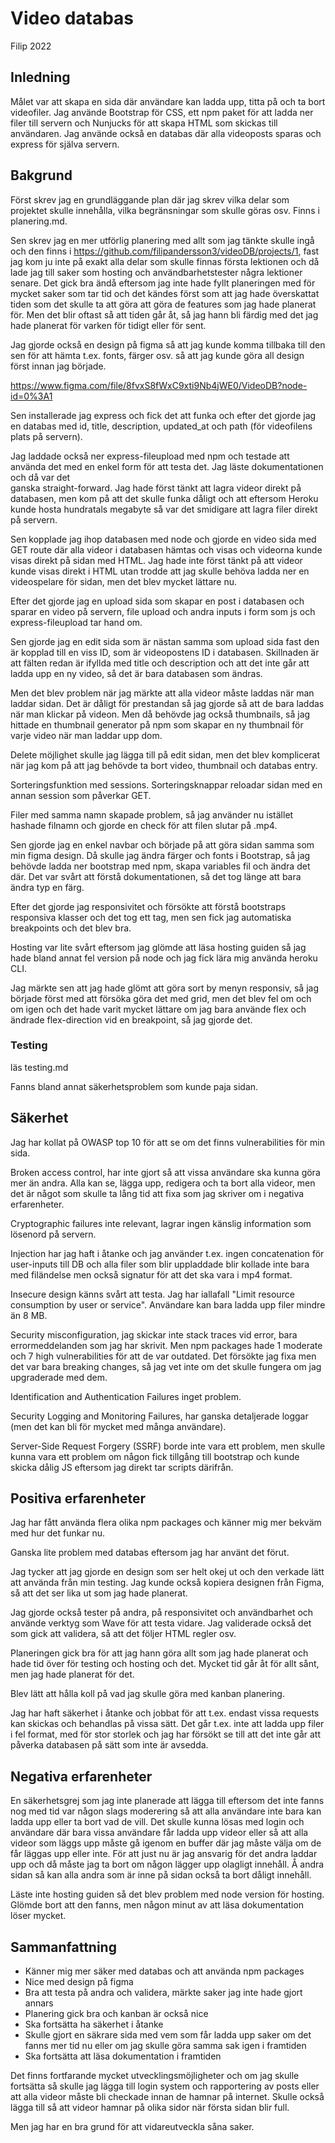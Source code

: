 # Video databas

Filip 2022

## Inledning

Målet var att skapa en sida där användare kan ladda upp, titta på och ta bort 
videofiler. Jag använde Bootstrap för CSS, ett npm paket för att ladda ner filer 
till servern och Nunjucks för att skapa HTML som skickas till användaren. Jag 
använde också en databas där alla videoposts sparas och express för själva servern.

## Bakgrund

Först skrev jag en grundläggande plan där jag skrev vilka delar som projektet 
skulle innehålla, vilka begränsningar som skulle göras osv. Finns i 
planering.md. 

Sen skrev jag en mer utförlig planering med allt som jag tänkte skulle ingå och 
den finns i https://github.com/filipandersson3/videoDB/projects/1, fast jag kom 
ju inte på exakt alla delar som skulle finnas första lektionen och då lade jag 
till saker som hosting och användbarhetstester några lektioner senare. Det gick 
bra ändå eftersom jag inte hade fyllt planeringen med för mycket saker som tar 
tid och det kändes först som att jag hade överskattat tiden som det skulle ta 
att göra att göra de features som jag hade planerat för. Men det blir oftast så 
att tiden går åt, så jag hann bli färdig med det jag hade planerat för varken 
för tidigt eller för sent.

Jag gjorde också en design på figma så att jag kunde komma tillbaka till den sen 
för att hämta t.ex. fonts, färger osv. så att jag kunde göra all design först 
innan jag började. 

https://www.figma.com/file/8fvxS8fWxC9xti9Nb4jWE0/VideoDB?node-id=0%3A1

Sen installerade jag express och fick det att funka och efter det gjorde jag en 
databas med id, title, description, updated_at och path (för videofilens plats 
på servern).

Jag laddade också ner express-fileupload med npm och testade att använda det med 
en enkel form för att testa det. Jag läste dokumentationen och då var det  
ganska straight-forward. Jag hade först tänkt att lagra videor direkt på 
databasen, men kom på att det skulle funka dåligt och att eftersom Heroku kunde 
hosta hundratals megabyte så var det smidigare att lagra filer direkt på 
servern.

Sen kopplade jag ihop databasen med node och gjorde en video sida med GET route 
där alla 
videor i databasen hämtas och visas och videorna kunde visas direkt på sidan med 
HTML. Jag hade inte först tänkt på att videor kunde visas direkt i HTML utan 
trodde att jag skulle behöva ladda ner en videospelare för sidan, men det blev 
mycket lättare nu.

Efter det gjorde jag en upload sida som skapar en post i databasen och sparar 
en video på servern, file upload och andra inputs i form som js och 
express-fileupload tar hand om.

Sen gjorde jag en edit sida som är nästan samma som upload sida fast den är 
kopplad till en viss ID, som är videopostens ID i databasen. Skillnaden är att 
fälten redan är ifyllda med title och description och att det inte går att ladda 
upp en ny video, så det är bara databasen som ändras.

Men det blev problem när jag märkte att alla videor måste laddas när man laddar 
sidan. Det är dåligt för prestandan så jag gjorde så att de bara laddas när man 
klickar på videon. Men då behövde jag också thumbnails, så jag hittade en 
thumbnail generator på npm som skapar en ny thumbnail för varje video när man 
laddar upp dom.

Delete möjlighet skulle jag lägga till på edit sidan, men det blev komplicerat 
när jag kom på att jag behövde ta bort video, thumbnail och databas entry. 

Sorteringsfunktion med sessions. Sorteringsknappar reloadar sidan med en annan 
session som påverkar GET.

Filer med samma namn skapade problem, så jag använder nu istället hashade 
filnamn och gjorde en check för att filen slutar på .mp4.

Sen gjorde jag en enkel navbar och började på att göra sidan samma som min figma 
design. Då skulle jag ändra färger och fonts i Bootstrap, så jag behövde ladda 
ner bootstrap med npm, skapa variables fil och ändra det där. Det var svårt att 
förstå dokumentationen, så det tog länge att bara ändra typ en färg.

Efter det gjorde jag responsivitet och försökte att förstå bootstraps responsiva 
klasser och det tog ett tag, men sen fick jag automatiska breakpoints och det 
blev bra. 

Hosting var lite svårt eftersom jag glömde att läsa hosting guiden så jag hade 
bland annat fel version på node och jag fick lära mig använda heroku CLI.

Jag märkte sen att jag hade glömt att göra sort by menyn responsiv, så jag 
började först med att försöka göra det med grid, men det blev fel om och om igen 
och det hade varit mycket lättare om jag bara använde flex och ändrade 
flex-direction vid en breakpoint, så jag gjorde det.

### Testing

läs testing.md

Fanns bland annat säkerhetsproblem som kunde paja sidan.

## Säkerhet

Jag har kollat på OWASP top 10 för att se om det finns vulnerabilities för min sida.

Broken access control, har inte gjort så att vissa användare ska kunna göra mer än andra. Alla kan se, lägga upp, redigera och ta bort alla videor, men det är något som skulle ta lång tid att fixa som jag skriver om i negativa erfarenheter. 

Cryptographic failures inte relevant, lagrar ingen känslig information som lösenord på servern.

Injection har jag haft i åtanke och jag använder t.ex. ingen concatenation för user-inputs till DB och alla filer som blir uppladdade blir kollade inte bara med filändelse men också signatur för att det ska vara i mp4 format.

Insecure design känns svårt att testa. Jag har iallafall "Limit resource consumption by user or service". Användare kan bara ladda upp filer mindre än 8 MB.

Security misconfiguration, jag skickar inte stack traces vid error, bara errormeddelanden som jag har skrivit. Men npm packages hade 1 moderate och 7 high vulnerabilities för att de var outdated. Det försökte jag fixa men det var bara breaking changes, så jag vet inte om det skulle fungera om jag upgraderade med dem.

Identification and Authentication Failures inget problem.

Security Logging and Monitoring Failures, har ganska detaljerade loggar (men det kan bli för mycket med många användare).

Server-Side Request Forgery (SSRF) borde inte vara ett problem, men skulle kunna vara ett problem om någon fick tillgång till bootstrap och kunde skicka dålig JS eftersom jag direkt tar scripts därifrån.

## Positiva erfarenheter

Jag har fått använda flera olika npm packages och känner mig mer bekväm med hur 
det funkar nu.

Ganska lite problem med databas eftersom jag har använt det förut. 

Jag tycker att jag gjorde en design som ser helt okej ut och den verkade lätt 
att använda från min testing. Jag kunde också kopiera designen från Figma, så 
att det ser lika ut som jag hade planerat.

Jag gjorde också tester på andra, på responsivitet och användbarhet och använde 
verktyg som Wave för att testa vidare. Jag validerade också det som gick att 
validera, så att det följer HTML regler osv.

Planeringen gick bra för att jag hann göra allt som jag hade planerat och hade 
tid över för testing och hosting och det. Mycket tid går åt för allt sånt, men 
jag hade planerat för det.

Blev lätt att hålla koll på vad jag skulle göra med kanban planering. 

Jag har haft säkerhet i åtanke och jobbat för att t.ex. endast vissa requests kan skickas och behandlas på vissa sätt. Det går t.ex. inte att ladda upp filer i fel format, med för stor storlek och jag har försökt se till att det inte går att påverka databasen på sätt som inte är avsedda.

## Negativa erfarenheter

En säkerhetsgrej som jag inte planerade att lägga till eftersom det inte fanns nog med tid var någon slags moderering så att alla användare inte bara kan ladda upp eller ta bort vad de vill. Det skulle kunna lösas med login och användare där bara vissa användare får ladda upp videor eller så att alla videor som läggs upp måste gå igenom en buffer där jag måste välja om de får läggas upp eller inte. För att just nu är jag ansvarig för det andra laddar upp och då måste jag ta bort om någon lägger upp olagligt innehåll. Å andra sidan så kan alla andra som är inne på sidan också ta bort dåligt innehåll.

Läste inte hosting guiden så det blev problem med node version för hosting. Glömde bort att den fanns, men någon minut av att läsa dokumentation löser mycket. 



## Sammanfattning

* Känner mig mer säker med databas och att använda npm packages
* Nice med design på figma
* Bra att testa på andra och validera, märkte saker jag inte hade gjort annars
* Planering gick bra och kanban är också nice
* Ska fortsätta ha säkerhet i åtanke
* Skulle gjort en säkrare sida med vem som får ladda upp saker om det fanns mer tid nu eller om jag skulle göra samma sak igen i framtiden
* Ska fortsätta att läsa dokumentation i framtiden

Det finns fortfarande mycket utvecklingsmöjligheter och om jag skulle fortsätta så skulle jag lägga till login system och rapportering av posts eller att alla videor måste bli checkade innan de hamnar på internet. Skulle också lägga till så att videor hamnar på olika sidor när första sidan blir full.

Men jag har en bra grund för att vidareutveckla såna saker.